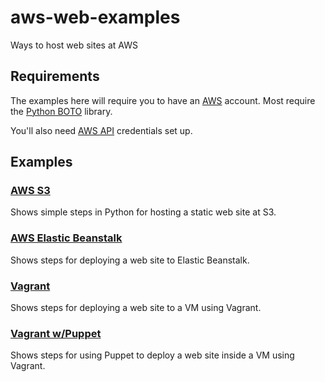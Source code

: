# aws-web-examples

Ways to host web sites at AWS

## Requirements

The examples here will require you to have an [AWS](https://aws.amazon.com/) account. Most require the [Python BOTO](https://aws.amazon.com/sdk-for-python/) library.

You'll also need [AWS API](https://aws.amazon.com/blogs/security/a-new-and-standardized-way-to-manage-credentials-in-the-aws-sdks/) credentials set up.

## Examples

### [AWS S3](./aws-s3)

Shows simple steps in Python for hosting a static web site at S3.

### [AWS Elastic Beanstalk](./aws-elastic-beanstalk)

Shows steps for deploying a web site to Elastic Beanstalk.

### [Vagrant](./vagrant)

Shows steps for deploying a web site to a VM using Vagrant.

### [Vagrant w/Puppet](./vagrant-puppet)

Shows steps for using Puppet to deploy a web site inside a VM using Vagrant.
